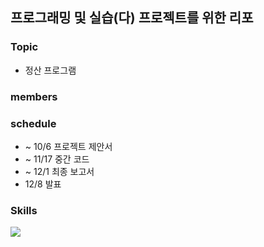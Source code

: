 ## 프로그래밍 및 실습(다) 프로젝트를 위한 리포

### Topic
- 정산 프로그램

### members

### schedule
- ~ 10/6 프로젝트 제안서
- ~ 11/17 중간 코드
- ~ 12/1 최종 보고서
- 12/8 발표

### Skills
<img src="https://img.shields.io/badge/C-A8B9CC?style=for-the-badge&logo=C&logoColor=white">
